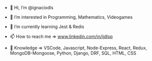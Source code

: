 - 👋 Hi, I’m @ignaciodls
- 👀 I’m interested in Programming, Mathematics, Videogames
- 🌱 I’m currently learning Jest & Redis
- 📫 How to reach me => www.linkedin.com/in/ijdlsp

- 🧠 Knowledge => VSCode, Javascript, Node-Express, React, Redux, MongoDB-Mongoose, Python, Django, DRF, SQL, HTML, CSS

<!---
ignaciodls/ignaciodls is a ✨ special ✨ repository because its `README.md` (this file) appears on your GitHub profile.
You can click the Preview link to take a look at your changes.
--->

